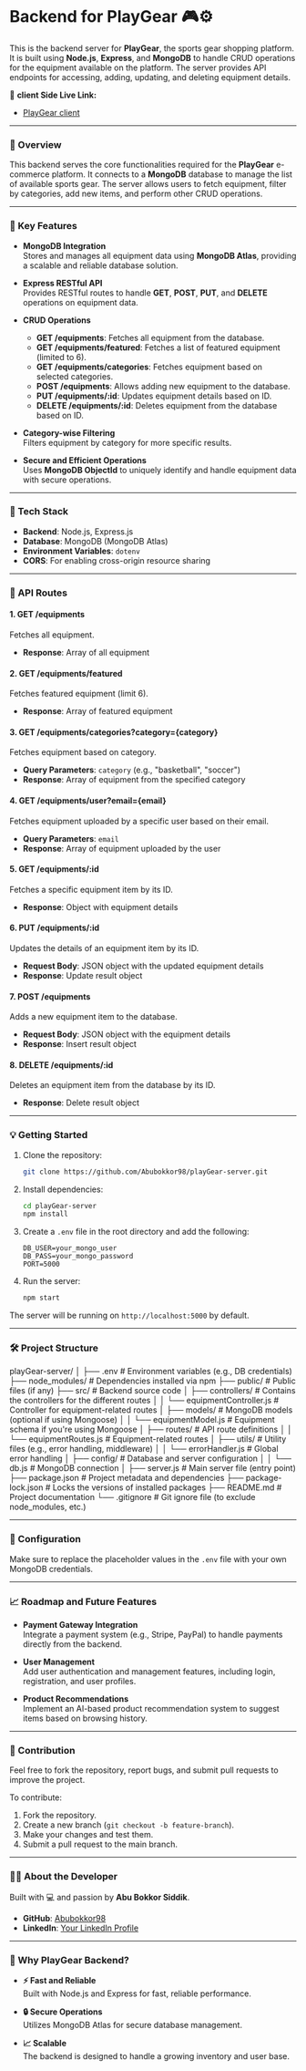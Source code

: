# **Backend for PlayGear** 🎮⚙️

This is the backend server for **PlayGear**, the sports gear shopping platform. It is built using **Node.js**, **Express**, and **MongoDB** to handle CRUD operations for the equipment available on the platform. The server provides API endpoints for accessing, adding, updating, and deleting equipment details.

🔗 **client Side Live Link:**  
- [PlayGear client](https://playgear.netlify.app/)  

---

### **🚀 Overview**

This backend serves the core functionalities required for the **PlayGear** e-commerce platform. It connects to a **MongoDB** database to manage the list of available sports gear. The server allows users to fetch equipment, filter by categories, add new items, and perform other CRUD operations.

---

### **🔑 Key Features**

- **MongoDB Integration**  
  Stores and manages all equipment data using **MongoDB Atlas**, providing a scalable and reliable database solution.

- **Express RESTful API**  
  Provides RESTful routes to handle **GET**, **POST**, **PUT**, and **DELETE** operations on equipment data.

- **CRUD Operations**  
  - **GET /equipments**: Fetches all equipment from the database.
  - **GET /equipments/featured**: Fetches a list of featured equipment (limited to 6).
  - **GET /equipments/categories**: Fetches equipment based on selected categories.
  - **POST /equipments**: Allows adding new equipment to the database.
  - **PUT /equipments/:id**: Updates equipment details based on ID.
  - **DELETE /equipments/:id**: Deletes equipment from the database based on ID.

- **Category-wise Filtering**  
  Filters equipment by category for more specific results.

- **Secure and Efficient Operations**  
  Uses **MongoDB ObjectId** to uniquely identify and handle equipment data with secure operations.

---

### **🔨 Tech Stack**

- **Backend**: Node.js, Express.js  
- **Database**: MongoDB (MongoDB Atlas)  
- **Environment Variables**: `dotenv`  
- **CORS**: For enabling cross-origin resource sharing  

---

### **📜 API Routes**

#### **1. GET /equipments**
Fetches all equipment.

- **Response**: Array of all equipment

#### **2. GET /equipments/featured**
Fetches featured equipment (limit 6).

- **Response**: Array of featured equipment

#### **3. GET /equipments/categories?category={category}**
Fetches equipment based on category.

- **Query Parameters**: `category` (e.g., "basketball", "soccer")
- **Response**: Array of equipment from the specified category

#### **4. GET /equipments/user?email={email}**
Fetches equipment uploaded by a specific user based on their email.

- **Query Parameters**: `email`
- **Response**: Array of equipment uploaded by the user

#### **5. GET /equipments/:id**
Fetches a specific equipment item by its ID.

- **Response**: Object with equipment details

#### **6. PUT /equipments/:id**
Updates the details of an equipment item by its ID.

- **Request Body**: JSON object with the updated equipment details
- **Response**: Update result object

#### **7. POST /equipments**
Adds a new equipment item to the database.

- **Request Body**: JSON object with the equipment details
- **Response**: Insert result object

#### **8. DELETE /equipments/:id**
Deletes an equipment item from the database by its ID.

- **Response**: Delete result object

---

### **💡 Getting Started**

1. Clone the repository:

    ```bash
    git clone https://github.com/Abubokkor98/playGear-server.git
    ```

2. Install dependencies:

    ```bash
    cd playGear-server
    npm install
    ```

3. Create a `.env` file in the root directory and add the following:

    ```plaintext
    DB_USER=your_mongo_user
    DB_PASS=your_mongo_password
    PORT=5000
    ```

4. Run the server:

    ```bash
    npm start
    ```

The server will be running on `http://localhost:5000` by default.

---

### **🛠️ Project Structure**

playGear-server/
│
├── .env                    # Environment variables (e.g., DB credentials)
├── node_modules/           # Dependencies installed via npm
├── public/                 # Public files (if any)
├── src/                    # Backend source code
│   ├── controllers/        # Contains the controllers for the different routes
│   │   └── equipmentController.js  # Controller for equipment-related routes
│   ├── models/             # MongoDB models (optional if using Mongoose)
│   │   └── equipmentModel.js      # Equipment schema if you're using Mongoose
│   ├── routes/             # API route definitions
│   │   └── equipmentRoutes.js    # Equipment-related routes
│   ├── utils/              # Utility files (e.g., error handling, middleware)
│   │   └── errorHandler.js       # Global error handling
│   ├── config/             # Database and server configuration
│   │   └── db.js           # MongoDB connection
│   ├── server.js           # Main server file (entry point)
├── package.json            # Project metadata and dependencies
├── package-lock.json       # Locks the versions of installed packages
├── README.md               # Project documentation
└── .gitignore              # Git ignore file (to exclude node_modules, etc.)

---

### **🔑 Configuration**

Make sure to replace the placeholder values in the `.env` file with your own MongoDB credentials.

---

### **📈 Roadmap and Future Features**

- **Payment Gateway Integration**  
  Integrate a payment system (e.g., Stripe, PayPal) to handle payments directly from the backend.

- **User Management**  
  Add user authentication and management features, including login, registration, and user profiles.

- **Product Recommendations**  
  Implement an AI-based product recommendation system to suggest items based on browsing history.

---

### **👥 Contribution**

Feel free to fork the repository, report bugs, and submit pull requests to improve the project.

To contribute:

1. Fork the repository.
2. Create a new branch (`git checkout -b feature-branch`).
3. Make your changes and test them.
4. Submit a pull request to the main branch.

---

### **🙋‍♂️ About the Developer**

Built with 💻 and passion by **Abu Bokkor Siddik**.

- **GitHub**: [Abubokkor98](https://github.com/Abubokkor98)  
- **LinkedIn**: [Your LinkedIn Profile](https://www.linkedin.com/in/abubokkor)

---

### **🚀 Why PlayGear Backend?**

- **⚡ Fast and Reliable**  
  Built with Node.js and Express for fast, reliable performance.

- **🔒 Secure Operations**  
  Utilizes MongoDB Atlas for secure database management.

- **📈 Scalable**  
  The backend is designed to handle a growing inventory and user base.
